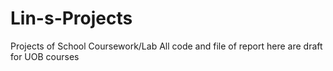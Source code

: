 # Lin-s-Projects
Projects of School Coursework/Lab
All code and file of report here are draft for UOB courses 
